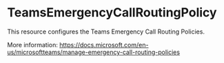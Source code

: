 
# TeamsEmergencyCallRoutingPolicy

This resource configures the Teams Emergency Call Routing Policies.

More information: https://docs.microsoft.com/en-us/microsoftteams/manage-emergency-call-routing-policies
